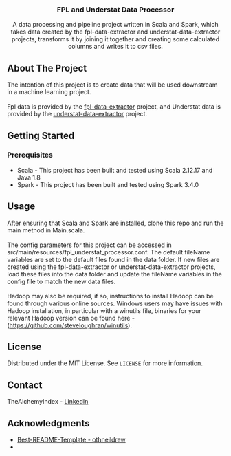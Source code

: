 <div align="center">
  <h3 align="center">FPL and Understat Data Processor</h3>

  <p align="center">
    A data processing and pipeline project written in Scala and Spark, which takes data created by the fpl-data-extractor 
    and understat-data-extractor projects, transforms it by joining it together and creating some calculated columns and 
    writes it to csv files.
  </p>
</div>

<!-- ABOUT THE PROJECT -->
## About The Project

The intention of this project is to create data that will be used downstream in a machine learning project.
</br>
</br>
Fpl data is provided by the [fpl-data-extractor](https://github.com/TheAlchemyIndex/fpl-data-extractor) project, and 
Understat data is provided by the [understat-data-extractor](https://github.com/TheAlchemyIndex/understat-data-extractor) 
project.
</br>

## Getting Started

### Prerequisites

* Scala - This project has been built and tested using Scala 2.12.17 and Java 1.8
* Spark - This project has been built and tested using Spark 3.4.0

<!-- USAGE EXAMPLES -->
## Usage

After ensuring that Scala and Spark are installed, clone this repo and run the main method in Main.scala.
</br>
</br>
The config parameters for this project can be accessed in src/main/resources/fpl_understat_processor.conf. The default 
fileName variables are set to the default files found in the data folder. If new files are created using the fpl-data-extractor
or understat-data-extractor projects, load these files into the data folder and update the fileName variables in the config file
to match the new data files.
</br>
</br>
Hadoop may also be required, if so, instructions to install Hadoop can be found through various online sources. Windows 
users may have issues with Hadoop installation, in particular with a winutils file, binaries for your relevant Hadoop
version can be found here - (https://github.com/steveloughran/winutils).

<!-- LICENSE -->
## License

Distributed under the MIT License. See `LICENSE` for more information.

<!-- CONTACT -->
## Contact

TheAlchemyIndex - [LinkedIn](https://www.linkedin.com/in/vaughana)

<!-- ACKNOWLEDGMENTS -->
## Acknowledgments

* [Best-README-Template - othneildrew](https://github.com/othneildrew/Best-README-Template)
* 